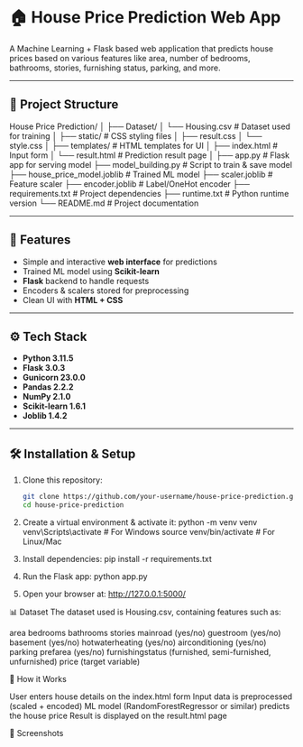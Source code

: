 # 🏠 House Price Prediction Web App

A Machine Learning + Flask based web application that predicts house prices based on various features like area, number of bedrooms, bathrooms, stories, furnishing status, parking, and more.

---

## 📂 Project Structure

House Price Prediction/
│
├── Dataset/
│ └── Housing.csv # Dataset used for training
│
├── static/ # CSS styling files
│ ├── result.css
│ └── style.css
│
├── templates/ # HTML templates for UI
│ ├── index.html # Input form
│ └── result.html # Prediction result page
│
├── app.py # Flask app for serving model
├── model_building.py # Script to train & save model
├── house_price_model.joblib # Trained ML model
├── scaler.joblib # Feature scaler
├── encoder.joblib # Label/OneHot encoder
├── requirements.txt # Project dependencies
├── runtime.txt # Python runtime version
└── README.md # Project documentation


---

## 🚀 Features
- Simple and interactive **web interface** for predictions  
- Trained ML model using **Scikit-learn**  
- **Flask** backend to handle requests  
- Encoders & scalers stored for preprocessing  
- Clean UI with **HTML + CSS**  

---

## ⚙️ Tech Stack
- **Python 3.11.5**  
- **Flask 3.0.3**  
- **Gunicorn 23.0.0**  
- **Pandas 2.2.2**  
- **NumPy 2.1.0**  
- **Scikit-learn 1.6.1**  
- **Joblib 1.4.2**

---

## 🛠️ Installation & Setup

1. Clone this repository:
   ```bash
   git clone https://github.com/your-username/house-price-prediction.git
   cd house-price-prediction

2. Create a virtual environment & activate it:
python -m venv venv
venv\Scripts\activate   # For Windows
source venv/bin/activate # For Linux/Mac

3. Install dependencies:
pip install -r requirements.txt

4. Run the Flask app:
python app.py

5. Open your browser at:
http://127.0.0.1:5000/


📊 Dataset
The dataset used is Housing.csv, containing features such as:

area
bedrooms
bathrooms
stories
mainroad (yes/no)
guestroom (yes/no)
basement (yes/no)
hotwaterheating (yes/no)
airconditioning (yes/no)
parking
prefarea (yes/no)
furnishingstatus (furnished, semi-furnished, unfurnished)
price (target variable)


🎯 How it Works

User enters house details on the index.html form
Input data is preprocessed (scaled + encoded)
ML model (RandomForestRegressor or similar) predicts the house price
Result is displayed on the result.html page

📸 Screenshots

